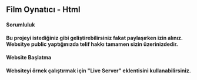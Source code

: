 ## Film Oynatıcı - Html
#### Sorumluluk
**Bu projeyi istediğiniz gibi geliştirebilirsiniz fakat paylaşırken izin alınız.**
**Websitye public yaptığınızda telif hakkı tamamen sizin üzerinizdedir.**
#### Website Başlatma
**Websiteyi örnek çalıştırmak için "Live Server" eklentisini kullanabilirsiniz.**
